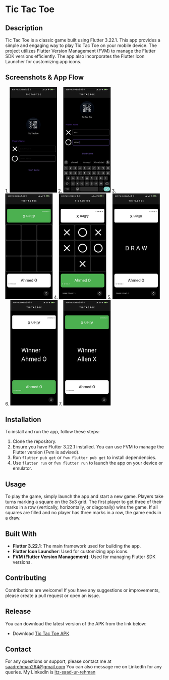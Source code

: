 # Tic Tac Toe

## Description
Tic Tac Toe is a classic game built using Flutter 3.22.1. This app provides a simple and engaging way to play Tic Tac Toe on your mobile device. The project utilizes Flutter Version Management (FVM) to manage the Flutter SDK versions efficiently. The app also incorporates the Flutter Icon Launcher for customizing app icons.

## Screenshots & App Flow
<div class="image-container">
  <a>1.<a>
  <img src="readme.mi/1.jpg" alt="Screenshot 1" style="width: 150px; height: auto;">
  <a>2.<a>
  <img src="readme.mi/2.jpg" alt="Screenshot 2" style="width: 150px; height: auto;">
  <a>3.<a>
  <img src="readme.mi/3.jpg" alt="Screenshot 3" style="width: 150px; height: auto;">
  <a>4.<a>
  <img src="readme.mi/4.jpg" alt="Screenshot 4" style="width: 150px; height: auto;">
  <a>5.<a>
  <img src="readme.mi/5.jpg" alt="Screenshot 5" style="width: 150px; height: auto;">
  <a>6.<a>
  <img src="readme.mi/6.jpg" alt="Screenshot 6" style="width: 150px; height: auto;">
  <a>7.<a>
  <img src="readme.mi/7.jpg" alt="Screenshot 7" style="width: 150px; height: auto;">
</div>

## Installation
To install and run the app, follow these steps:
1. Clone the repository.
2. Ensure you have Flutter 3.22.1 installed. You can use FVM to manage the Flutter version (Fvm is advised).
3. Run `flutter pub get` or `fvm flutter pub get` to install dependencies.
4. Use `flutter run` or `fvm flutter run` to launch the app on your device or emulator.

## Usage
To play the game, simply launch the app and start a new game. Players take turns marking a square on the 3x3 grid. The first player to get three of their marks in a row (vertically, horizontally, or diagonally) wins the game. If all squares are filled and no player has three marks in a row, the game ends in a draw.

## Built With
- **Flutter 3.22.1**: The main framework used for building the app.
- **Flutter Icon Launcher**: Used for customizing app icons.
- **FVM (Flutter Version Management)**: Used for managing Flutter SDK versions.

## Contributing
Contributions are welcome! If you have any suggestions or improvements, please create a pull request or open an issue.

## Release
You can download the latest version of the APK from the link below:
- Download [Tic Tac Toe APK](https://github.com/saadrehman10/tic_tac_toe/releases/tag/1.2.0)

## Contact
For any questions or support, please contact me at [saadrehman264@gmail.com](mailto:saadrehman264@gmail.com) You can also message me on LinkedIn for any queries.
My LinkedIn is [itz-saad-ur-rehman](https://www.linkedin.com/in/itz-saad-ur-rehman/)
